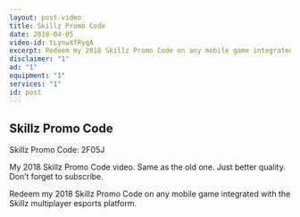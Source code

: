 ```yaml
---
layout: post-video
title: Skillz Promo Code
date: 2018-04-05
video-id: tLynwXfRyqA
excerpt: Redeem my 2018 Skillz Promo Code on any mobile game integrated with the Skillz multiplayer esports platform.
disclaimer: "1"
ad: "1"
equipment: "1"
services: "1"
id: post
---
```


## Skillz Promo Code


Skillz Promo Code: 2F05J

My 2018 Skillz Promo Code video. Same as the old one. Just better quality. Don’t forget to subscribe.

Redeem my 2018 Skillz Promo Code on any mobile game integrated with the Skillz multiplayer esports platform.